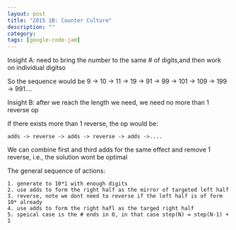 ```yaml
---
layout: post
title: "2015 1B: Counter Culture"
description: ""
category: 
tags: [google-code-jam]
---
```

Insight A: need to bring the number to the same # of digits,and then work on individual digitso

So the sequence would be 9 -> 10 -> 11 -> 19 -> 91 -> 99 -> 101 -> 109 -> 199 -> 991....

Insight B: after we reach the length we need, we need no more than 1 reverse op

If there exists more than 1 reverse, the op would be:

```
adds -> reverse -> adds -> reverse -> adds ->....
```

We can combine first and third adds for the same effect and remove 1 reverse, i.e., the solution wont be optimal

The general sequence of actions:

```
1. generate to 10*1 with enough digits
2. use adds to form the right half as the mirror of targeted left half
3. reverse, note we dont need to reverse if the left half is of form 10* already
4. use adds to form the right hafl as the targed right half
5. speical case is the # ends in 0, in that case step(N) = step(N-1) + 1
```
